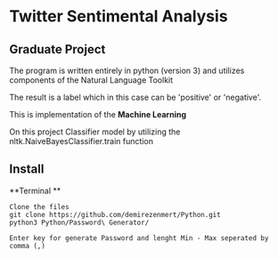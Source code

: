 #  Twitter Sentimental Analysis
## Graduate Project

The program is written entirely in python (version 3) and utilizes components of the Natural Language Toolkit

The result is a label which in this case can be 'positive' or 'negative'.


This is implementation of the **Machine Learning**

On this project Classifier model  by utilizing the nltk.NaiveBayesClassifier.train function 


## Install

**Terminal **

```
Clone the files
git clone https://github.com/demirezenmert/Python.git
python3 Python/Password\ Generator/

Enter key for generate Password and lenght Min - Max seperated by comma (,)
```




